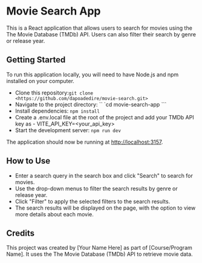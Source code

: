 # Movie Search App

This is a React application that allows users to search for movies using the The Movie Database (TMDb) API. Users can also filter their search by genre or release year.

## Getting Started

To run this application locally, you will need to have Node.js and npm installed on your computer.

- Clone this repository:```git clone <https://github.com/dapoadedire/movie-search.git>```
- Navigate to the project directory: `` `cd movie-search-app ```
- Install dependencies: ```npm install```
- Create a .env.local file at the root of the project and add your TMDb API key as - VITE_API_KEY=<your_api_key>
- Start the development server: ```npm run dev```

The application should now be running at <http://localhost:3157>.

## How to Use

- Enter a search query in the search box and click "Search" to search for movies.
- Use the drop-down menus to filter the search results by genre or release year.
- Click "Filter" to apply the selected filters to the search results.
- The search results will be displayed on the page, with the option to view more details about each movie.

## Credits

This project was created by [Your Name Here] as part of [Course/Program Name]. It uses the The Movie Database (TMDb) API to retrieve movie data.